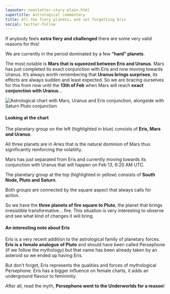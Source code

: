 ```yaml
---
layouter: newsletter-story-plain.html
supertitle: Astrological commentary
title: All the fiery planets… and not forgetting Eris
social: twitter-follow
---
```


If anybody feels **extra fiery and challenged** there are some very valid reasons for this!

We are currently in the period dominated by a few **“hard” planets**.

The most notable is **Mars that is squeezed between Eris and Uranus**. Mars has just completed its exact conjunction with Eris and now moving towards Uranus. It’s always worth remembering that **Uranus brings surprises**, its effects are always sudden and least expected. So we are bracing ourselves for this from now until the **13th of Feb** when Mars will reach **exact conjunction with Uranus**… 

<img class="lazyload section-image-wide" data-srcset="/images/newsletters/tn-chart-2019-02-04.jpg" alt="Astrological chart with Mars, Uranus and Eris conjunction, alongside with Saturn Pluto conjunction">

#### Looking at the chart

The planetary group on the left (highlighted in blue) consists of **Eris, Mars and Uranus**.

All three planets are in Aries that is the natural dominion of Mars thus significantly reinforcing the volatility.

Mars has just separated from Eris and currently moving towards its conjunction with Uranus that will happen on Feb 13, 6:20 AM UTC.

The planetary group at the top (highlighted in yellow) consists of **South Node, Pluto and Saturn**.

Both groups are connected by the square aspect that always calls for action. 

So we have the **three planets of fire square to Pluto**, the planet that brings irresistible transformative… fire. This situation is very interesting to observe and see what kind of changes it will bring.
 
#### An interesting note about Eris

Eris is a very recent addition to the astrological family of planetary forces. **Eris is a female analogue of Pluto** and should have been called Persephone (if we follow the mythology) but that name has been already taken by an asteroid so we ended up having Eris.

But don’t forget, Eris represents the qualities and forces of mythological Persephone. Eris has a bigger influence on female charts, it adds an underground flavour to femininity. 

After all, read the myth, **Persephone went to the Underworlds for a reason**!